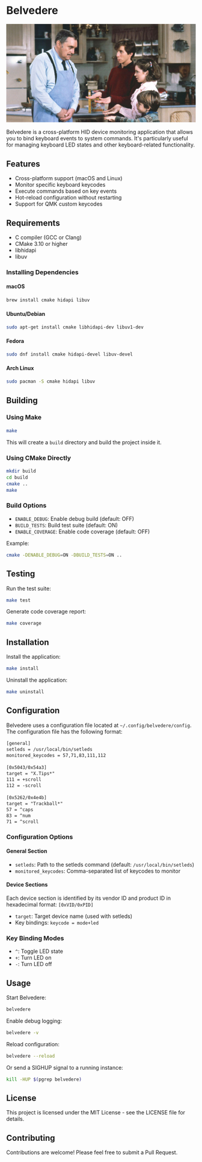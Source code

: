 # Belvedere

![Everyone's favorite snarky British butler who ran an American househould better than the dad ever could](mr-belvedere.jpg)

Belvedere is a cross-platform HID device monitoring application that allows you to bind keyboard events to system commands. It's particularly useful for managing keyboard LED states and other keyboard-related functionality.

## Features

- Cross-platform support (macOS and Linux)
- Monitor specific keyboard keycodes
- Execute commands based on key events
- Hot-reload configuration without restarting
- Support for QMK custom keycodes

## Requirements

- C compiler (GCC or Clang)
- CMake 3.10 or higher
- libhidapi
- libuv

### Installing Dependencies

#### macOS

```bash
brew install cmake hidapi libuv
```

#### Ubuntu/Debian

```bash
sudo apt-get install cmake libhidapi-dev libuv1-dev
```

#### Fedora

```bash
sudo dnf install cmake hidapi-devel libuv-devel
```

#### Arch Linux

```bash
sudo pacman -S cmake hidapi libuv
```

## Building

### Using Make

```bash
make
```

This will create a `build` directory and build the project inside it.

### Using CMake Directly

```bash
mkdir build
cd build
cmake ..
make
```

### Build Options

- `ENABLE_DEBUG`: Enable debug build (default: OFF)
- `BUILD_TESTS`: Build test suite (default: ON)
- `ENABLE_COVERAGE`: Enable code coverage (default: OFF)

Example:

```bash
cmake -DENABLE_DEBUG=ON -DBUILD_TESTS=ON ..
```

## Testing

Run the test suite:

```bash
make test
```

Generate code coverage report:

```bash
make coverage
```

## Installation

Install the application:

```bash
make install
```

Uninstall the application:

```bash
make uninstall
```

## Configuration

Belvedere uses a configuration file located at `~/.config/belvedere/config`. The configuration file has the following format:

```
[general]
setleds = /usr/local/bin/setleds
monitored_keycodes = 57,71,83,111,112

[0x5043/0x54a3]
target = "X.Tips*"
111 = +scroll
112 = -scroll

[0x5262/0x4e4b]
target = "Trackball*"
57 = ^caps
83 = ^num
71 = ^scroll
```

### Configuration Options

#### General Section

- `setleds`: Path to the setleds command (default: `/usr/local/bin/setleds`)
- `monitored_keycodes`: Comma-separated list of keycodes to monitor

#### Device Sections

Each device section is identified by its vendor ID and product ID in hexadecimal format: `[0xVID/0xPID]`

- `target`: Target device name (used with setleds)
- Key bindings: `keycode = mode+led`

### Key Binding Modes

- `^`: Toggle LED state
- `+`: Turn LED on
- `-`: Turn LED off

## Usage

Start Belvedere:

```bash
belvedere
```

Enable debug logging:

```bash
belvedere -v
```

Reload configuration:

```bash
belvedere --reload
```

Or send a SIGHUP signal to a running instance:

```bash
kill -HUP $(pgrep belvedere)
```

## License

This project is licensed under the MIT License - see the LICENSE file for details.

## Contributing

Contributions are welcome! Please feel free to submit a Pull Request.